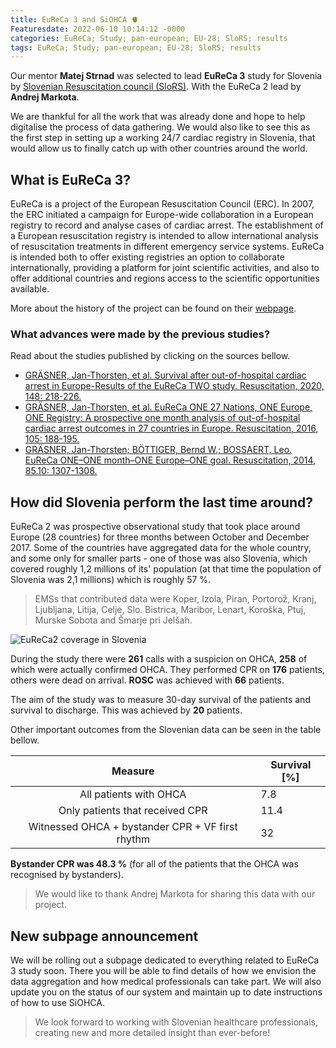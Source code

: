 ```yaml
---
title: EuReCa 3 and SiOHCA 🫀
Featuresdate: 2022-06-10 10:14:12 -0000
categories: EuReCa; Study; pan-european; EU-28; SloRS; results
tags: EuReCa; Study; pan-european; EU-28; SloRS; results
---
```

Our mentor **Matej Strnad** was selected to lead **EuReCa 3** study for Slovenia by [Slovenian Resuscitation council (SloRS)](http://slors.szum.si). With the EuReCa 2 lead by **Andrej Markota**.

We are thankful for all the work that was already done and hope to help digitalise the process of data gathering. We would also like to see this as the first step in setting up a working 24/7 cardiac registry in Slovenia, that would allow us to finally catch up with other countries around the world.

## What is EuReCa 3?
EuReCa is a project of the European Resuscitation Council (ERC). In 2007, the ERC initiated a campaign for Europe-wide collaboration in a European registry to record and analyse cases of cardiac arrest. The establishment of a European resuscitation registry is intended to allow international analysis of resuscitation treatments in different emergency service systems. EuReCa is intended both to offer existing registries an option to collaborate internationally, providing a platform for joint scientific activities, and also to offer additional countries and regions access to the scientific opportunities available.

More about the history of the project can be found on their [webpage](https://www.eureca-two.eu).

### What advances were made by the previous studies?
Read about the studies published by clicking on the sources bellow.

- [GRÄSNER, Jan-Thorsten, et al. Survival after out-of-hospital cardiac arrest in Europe-Results of the EuReCa TWO study. Resuscitation, 2020, 148: 218-226.](https://www.sciencedirect.com/science/article/pii/S0300957220300460)
- [GRÄSNER, Jan-Thorsten, et al. EuReCa ONE 27 Nations, ONE Europe, ONE Registry: A prospective one month analysis of out-of-hospital cardiac arrest outcomes in 27 countries in Europe. Resuscitation, 2016, 105: 188-195.](https://www.sciencedirect.com/science/article/pii/S0300957216300995)
- [GRÄSNER, Jan-Thorsten; BÖTTIGER, Bernd W.; BOSSAERT, Leo. EuReCa ONE–ONE month–ONE Europe–ONE goal. Resuscitation, 2014, 85.10: 1307-1308.](https://www.resuscitationjournal.com/article/S0300-9572(14)00684-4/abstract)

## How did Slovenia perform the last time around?
EuReCa 2 was prospective observational study that took place around Europe (28 countries) for three months between October and December 2017. Some of the countries have aggregated data for the whole country, and some only for smaller parts - one of those was also Slovenia, which covered roughly 1,2 millions of its' population (at that time the population of Slovenia was 2,1 millions) which is roughly 57 %.

> EMSs that contributed data were Koper, Izola, Piran, Portorož, Kranj, Ljubljana, Litija, Celje, Slo. Bistrica, Maribor, Lenart, Koroška, Ptuj, Murske Sobota and Šmarje pri Jelšah.

![EuReCa2 coverage in Slovenia](https://siohca.um.si/assets/img/eureca2_coverage.png)

During the study there were **261** calls with a suspicion on OHCA, **258** of which were actually confirmed OHCA. They performed CPR on **176** patients, others were dead on arrival. **ROSC** was achieved with **66** patients.

The aim of the study was to measure 30-day survival of the patients and survival to discharge. This was achieved by **20** patients.

Other important outcomes from the Slovenian data can be seen in the table bellow.

|                   **Measure**                   | **Survival [%]** |
|:-----------------------------------------------:|------------------|
| All patients with OHCA                          |        7.8       |
| Only patients that received CPR                 |       11.4       |
| Witnessed OHCA + bystander CPR + VF first rhythm |        32        |

**Bystander CPR was 48.3 %** (for all of the patients that the OHCA was recognised by bystanders).

> We would like to thank Andrej Markota for sharing this data with our project.

## New subpage announcement
We will be rolling out a subpage dedicated to everything related to EuReCa 3 study soon. There you will be able to find details of how we envision the data aggregation and how medical professionals can take part. We will also update you on the status of our system and maintain up to date instructions of how to use SiOHCA.

> We look forward to working with Slovenian healthcare professionals, creating new and more detailed insight than ever-before!
